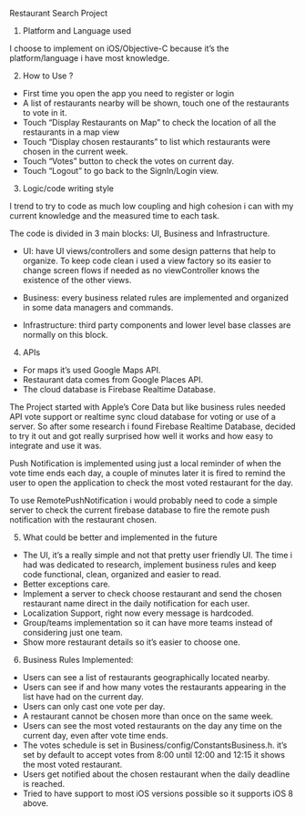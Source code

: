 Restaurant Search Project


1) Platform and Language used

I choose to implement on iOS/Objective-C because it’s the platform/language i have most knowledge.


2) How to Use ?

- First time you open the app you need to register or login
- A list of restaurants nearby will be shown, touch one of the restaurants to vote in it.
- Touch “Display Restaurants on Map” to check the location of all the restaurants in a map view
- Touch “Display chosen restaurants” to list which restaurants were chosen in the current week.
- Touch “Votes” button to check the votes on current day.
- Touch “Logout” to go back to the SignIn/Login view.


3) Logic/code writing style

I trend to try to code as much low coupling and high cohesion i can with my current knowledge and the measured time to each task.

The code is divided in 3 main blocks: UI, Business and Infrastructure.

- UI: have UI views/controllers and some design patterns that help to organize. To keep code clean i used a view factory so its easier to change screen flows if needed as no viewController knows the existence of the other views.

- Business: every business related rules are implemented and organized in some data managers and commands.

- Infrastructure: third party components and lower level base classes are normally on this block.


4) APIs

- For maps it’s used Google Maps API.
- Restaurant data comes from Google Places API.
- The cloud database is Firebase Realtime Database.

The Project started with Apple’s Core Data but like business rules needed API vote support or realtime sync cloud database for voting or use of a server. So after some research i found Firebase Realtime Database, decided to try it out and got really surprised how well it works and how easy to integrate and use it was.

Push Notification is implemented using just a local reminder of when the vote time ends each day, a couple of minutes later it is fired to remind the user to open the application to check the most voted restaurant for the day.

To use RemotePushNotification i would probably need to code a simple server to check the current firebase database to fire the remote push notification with the restaurant chosen.


5) What could be better and implemented in the future 

- The UI, it’s a really simple and not that pretty user friendly UI. The time i had was dedicated to research, implement business rules and keep code functional, clean, organized and easier to read.
- Better exceptions care.
- Implement a server to check choose restaurant and send the chosen restaurant name direct in the daily notification for each user.
- Localization Support, right now every message is hardcoded.
- Group/teams implementation so it can have more teams instead of considering just one team.
- Show more restaurant details so it’s easier to choose one.

6) Business Rules Implemented:

- Users can see a list of restaurants geographically located nearby.
- Users can see if and how many votes the restaurants appearing in the list have had on the current day.
- Users can only cast one vote per day.
- A restaurant cannot be chosen more than once on the same week.
- Users can see the most voted restaurants on the day any time on the current day, even after vote time ends.
- The votes schedule is set in Business/config/ConstantsBusiness.h. it’s set by default to accept votes from 8:00 until 12:00 and 12:15 it shows the most voted restaurant.
- Users get notified about the chosen restaurant when the daily deadline is reached.
- Tried to have support to most iOS versions possible so it supports iOS 8 above.


